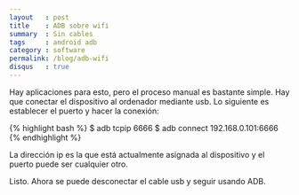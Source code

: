 ```yaml
---
layout   : post
title    : ADB sobre wifi
summary  : Sin cables
tags     : android adb
category : software
permalink: /blog/adb-wifi
disqus   : true
---
```


Hay aplicaciones para esto, pero el proceso manual es
bastante simple.
Hay que conectar el dispositivo al ordenador mediante usb.
Lo siguiente es establecer el puerto y hacer la conexión:

{% highlight bash %}
$ adb tcpip 6666
$ adb connect 192.168.0.101:6666
{% endhighlight %}

La dirección ip es la que está actualmente asignada al
dispositivo y el puerto puede ser cualquier otro.

Listo. Ahora se puede desconectar el cable usb y seguir
usando ADB.